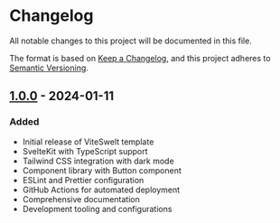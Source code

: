 # Changelog

All notable changes to this project will be documented in this file.

The format is based on [Keep a Changelog](https://keepachangelog.com/en/1.0.0/),
and this project adheres to [Semantic Versioning](https://semver.org/spec/v2.0.0.html).

## [1.0.0] - 2024-01-11

### Added
- Initial release of ViteSwelt template
- SvelteKit with TypeScript support
- Tailwind CSS integration with dark mode
- Component library with Button component
- ESLint and Prettier configuration
- GitHub Actions for automated deployment
- Comprehensive documentation
- Development tooling and configurations

[1.0.0]: https://github.com/frankrtv/viteswelt/releases/tag/v1.0.0 